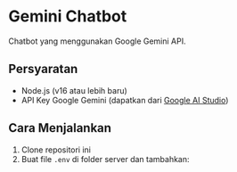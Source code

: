 # Gemini Chatbot

Chatbot yang menggunakan Google Gemini API.

## Persyaratan

- Node.js (v16 atau lebih baru)
- API Key Google Gemini (dapatkan dari [Google AI Studio](https://makersuite.google.com/))

## Cara Menjalankan

1. Clone repositori ini
2. Buat file `.env` di folder server dan tambahkan: